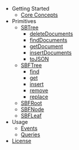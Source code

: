 - Getting Started
    - [Core Concepts](getting-started/core-concepts.md) 
- Primitives 
    - [SBTree](primitives/SBTree/SBTree.md)
        - [deleteDocuments](primitives/SBTree/methods/deleteDocuments)
        - [findDocuments](primitives/SBTree/methods/findDocuments)
        - [getDocument](primitives/SBTree/methods/getDocument)
        - [insertDocuments](primitives/SBTree/methods/insertDocuments)
        - [toJSON](primitives/SBTree/methods/toJSON)
    - [SBFTree](primitives/SBFTree/SBFTree.md)
        - [find](primitives/SBFTree/methods/find)
        - [get](primitives/SBFTree/methods/get)
        - [insert](primitives/SBFTree/methods/insert)
        - [remove](primitives/SBFTree/methods/remove)
        - [replace](primitives/SBFTree/methods/replace)
    - [SBFRoot](primitives/SBFRoot/SBFRoot.md)
    - [SBFNode](primitives/SBFNode/SBFNode.md)
    - [SBFLeaf](primitives/SBFLeaf/SBFLeaf.md)
- Usage
    - [Events](usage/events.md)
    - [Queries](usage/queries.md)
- [License](LICENSE)
